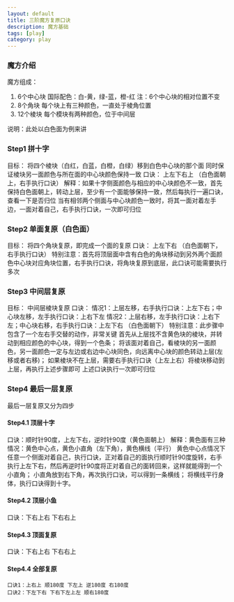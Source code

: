 ```yaml
---
layout: default
title: 三阶魔方复原口诀
description: 魔方基础
tags: [play]
category: play
---
```


### 魔方介绍
魔方组成：
1. 6个中心块
国际配色：白-黄，绿-蓝，橙-红
注：6个中心块的相对位置不变
2. 8个角块
每个块上有三种颜色，一直处于棱角位置
3. 12个棱块 
每个模块有两种颜色，位于中间层

说明：此处以白色面为例来讲
### Step1 拼十字
目标：
将四个棱块（白红，白蓝，白橙，白绿）移到白色中心块的那个面
同时保证棱块另一面颜色与所在面的中心块颜色保持一致
口诀：
上左下右上
（白色面朝上，右手执行口诀）
解释：如果十字侧面颜色与相应的中心块颜色不一致，首先保持白色面朝上，转动上层，至少有一个面能够保持一致，然后每执行一遍口诀，查看一下是否归位
当有相邻两个侧面与中心块颜色一致时，将其一面对着左手边，一面对着自己，右手执行口诀，一次即可归位

### Step2 单面复原（白色面）
目标：
将四个角块复原，即完成一个面的复原
口诀：
上左下右
（白色面朝下，右手执行口诀）
特别注意：首先将顶层面中含有白色的角块移动到另外两个面颜色中心块对应角块位置，右手执行口诀，将角块复原到底层，此口诀可能需要执行多次

### Step3 中间层复原
目标：
中间层棱块复原
口诀：
情况1：上层左移，右手执行口诀：上左下右；中心块左移，左手执行口诀：上右下左
情况2：上层右移，左手执行口诀：上右下左；中心块右移，右手执行口诀：上左下右
（白色面朝下）
特别注意：此步骤中包含了一个左右手交替的动作，非常关键
首先从上层找不含黄色块的棱块，并转动到相应颜色的中心块，得到一个色条；
将该面对着自己，看棱块的另一面颜色，另一面颜色一定与左边或右边中心块同色，向远离中心块的颜色转动上层(左移或者右移)；
如果棱块不在上层，需要右手执行口诀（上左上右）将棱块移动到上层，再执行上述步骤即可
上述口诀执行一次即可归位

### Step4 最后一层复原
最后一层复原又分为四步
#### Step4.1 顶层十字
口诀：顺时针90度，上左下右，逆时针90度（黄色面朝上）
解释：黄色面有三种情况：黄色中心点，黄色小直角（左下角），黄色横线（平行）
黄色中心点情况下任意一个侧面对着自己，执行口诀，正对着自己的面执行顺时针90度旋转，右手执行上左下右，然后再逆时针90度将正对着自己的面转回来，这样就能得到一个小直角；
小直角放到右下角，再次执行口诀，可以得到一条横线；
将横线平行身体，执行口诀得到十字。

#### Step4.2 顶层小鱼
口诀：下右上右 下右右上

#### Step4.3 顶面复原
口诀：下右上右 下右右上


#### Step4.4 全部复原

``` 
口诀1：上右上 顺180度 下左上 逆180度 右180度
口诀2：下左下右 下右下左上左 顺右180度
```



